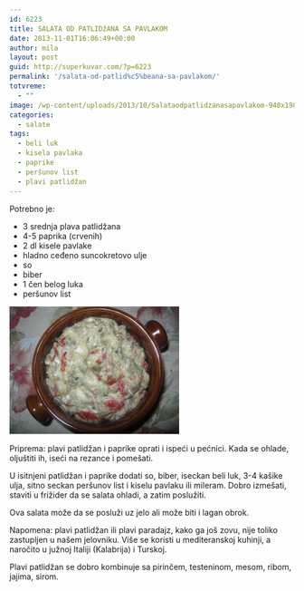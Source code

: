 ```yaml
---
id: 6223
title: SALATA OD PATLIDžANA SA PAVLAKOM
date: 2013-11-01T16:06:49+00:00
author: mila
layout: post
guid: http://superkuvar.com/?p=6223
permalink: '/salata-od-patlid%c5%beana-sa-pavlakom/'
totvreme:
  - ""
image: /wp-content/uploads/2013/10/Salataodpatlidzanasapavlakom-940x198.jpg
categories:
  - salate
tags:
  - beli luk
  - kisela pavlaka
  - paprike
  - peršunov list
  - plavi patlidžan
---
```

Potrebno je:

  * 3 srednja plava patlidžana
  * 4-5 paprika (crvenih)
  * 2 dl kisele pavlake
  * hladno ceđeno suncokretovo ulje
  * so
  * biber
  * 1 čen belog luka
  * peršunov list

[<img class="alignnone size-medium wp-image-6224" src="/wp-content/uploads/2013/10/Salataodpatlidzanasapavlakom-300x225.jpg" alt="Salataodpatlidzanasapavlakom" width="300" height="225" />](/wp-content/uploads/2013/10/Salataodpatlidzanasapavlakom.jpg)

Priprema: plavi patlidžan i paprike oprati i ispeći u pećnici. Kada se ohlade, oljuštiti ih, iseći na rezance i pomešati.

U isitnjeni patlidžan i paprike dodati so, biber, iseckan beli luk, 3-4 kašike ulja, sitno seckan peršunov list i kiselu pavlaku ili mileram. Dobro izmešati, staviti u frižider da se salata ohladi, a zatim poslužiti.

Ova salata može da se posluži uz jelo ali može biti i lagan obrok.

Napomena: plavi patlidžan ili plavi paradajz, kako ga još zovu, nije toliko zastupljen u našem jelovniku. Više se koristi u mediteranskoj kuhinji, a naročito u južnoj Italiji (Kalabrija) i Turskoj.

Plavi patlidžan se dobro kombinuje sa pirinčem, testeninom, mesom, ribom, jajima, sirom.